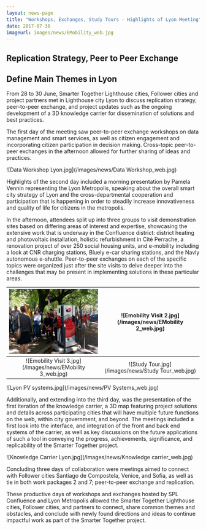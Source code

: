 ```yaml
---
layout: news-page
title: "Workshops, Exchanges, Study Tours - Highlights of Lyon Meeting"
date: 2017-07-30
imageurl: images/news/EMobility_web.jpg
---
```


<div class="multiline">
<h2><span class="ornament-news">Replication Strategy, Peer to Peer Exchange</span></h2>
<h2><span class="ornament-news">Define Main Themes in Lyon</span></h2>
</div>

From 28 to 30 June, Smarter Together Lighthouse cities, Follower cities and project partners met in Lighthouse city Lyon to discuss replication strategy, peer-to-peer exchange, and project updates such as the ongoing development of a 3D knowledge carrier for dissemination of solutions and best practices.

The first day of the meeting saw peer-to-peer exchange workshops on data management and smart services, as well as citizen engagement and incorporating citizen participation in decision making. Cross-topic peer-to-peer exchanges in the afternoon allowed for further sharing of ideas and practices.

![Data Workshop Lyon.jpg](/images/news/Data Workshop_web.jpg) 

Highlights of the second day included a morning presentation by Pamela Vennin representing the Lyon Metropolis, speaking about the overall smart city strategy of Lyon and the cross-departmental cooperation and participation that is happening in order to steadily increase innovativeness and quality of life for citizens in the metropolis.

In the afternoon, attendees split up into three groups to visit demonstration sites based on differing areas of interest and expertise, showcasing the extensive work that is underway in the Confluence district: district heating and photovoltaic installation, holistic refurbishment in Cité Perrache, a renovation project of over 250 social housing units, and e-mobility including a look at CNR charging stations, Bluely e-car sharing stations, and the Navly autonomous e-shuttle. Peer-to-peer exchanges on each of the specific topics were organized just after the site visits to delve deeper into the challenges that may be present in implementing solutions in these particular areas.

|![Emobility visit 1.jpg](/images/news/EMobility_web.jpg)             |  ![Emobility Visit 2.jpg](/images/news/EMobility 2_web.jpg)|
:-------------------------:|:-------------------------:
|![Emobility Visit 3.jpg](/images/news/EMobility 3_web.jpg)  |  ![Study Tour.jpg](/images/news/Study Tour_web.jpg)|

![Lyon PV systems.jpg](/images/news/PV Systems_web.jpg)

Additionally, and extending into the third day, was the presentation of the first iteration of the knowledge carrier, a 3D map featuring project solutions and details across participating cities that will have multiple future functions on the web, within city government, and beyond. The meetings included a first look into the interface, and integration of the front and back end systems of the carrier, as well as key discussions on the future applications of such a tool in conveying the progress, achievements, significance, and replicability of the Smarter Together project.

![Knowledge Carrier Lyon.jpg](/images/news/Knowledge carrier_web.jpg)

Concluding three days of collaboration were meetings aimed to connect with Follower cities Santiago de Compostela, Venice, and Sofia, as well as tie in both work packages 2 and 7; peer-to-peer exchange and replication.

These productive days of workshops and exchanges hosted by SPL Confluence and Lyon Metropolis allowed the Smarter Together Lighthouse cities, Follower cities, and partners to connect, share common themes and obstacles, and conclude with newly found directions and ideas to continue impactful work as part of the Smarter Together project.

